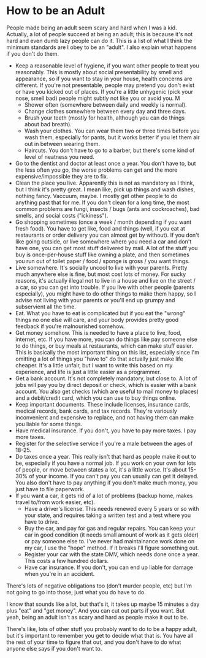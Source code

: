 How to be an Adult
==================

People made being an adult seem scary and hard when I was a kid. Actually, a lot of people succeed at being an adult; this is because it's not hard and even dumb lazy people can do it. This is a list of what I think the minimum standards are I obey to be an "adult". I also explain what happens if you don't do them.

- Keep a reasonable level of hygiene, if you want other people to treat you reasonably. This is mostly about social presentability by smell and appearance, so if you want to stay in your house, health concerns are different. If you're not presentable, people may pretend you don't exist or have you kicked out of places. If you're a little unhygenic (pick your nose, smell bad) people might subtly not like you or avoid you. M
    - Shower often (somewhere between daily and weekly is normal).
    - Change clothes somewhere between every day and three days.
    - Brush your teeth (mostly for health, although you can do things about bad breath).
    - Wash your clothes. You can wear them two or three times before you wash them, especially for pants, but it works better if you let them air out in between wearing them.
    - Haircuts. You don't have to go to a barber, but there's some kind of level of neatness you need.
- Go to the dentist and doctor at least once a year. You don't have to, but the less often you go, the worse problems can get and the more expensive/impossible they are to fix.
- Clean the place you live. Apparently this is not as mandatory as I think, but I think it's pretty great. I mean like, pick up things and wash dishes, nothing fancy. Vaccuum, maybe. I mostly get other people to do anything past that for me. If you don't clean for a long time, the most common problems are fungi, insects / bugs (ants and cockroaches), bad smells, and social costs ("ickiness").
- Go shopping sometimes (once a week / month depending if you want fresh food). You have to get like, food and things (well, if you eat at restaurants or order delivery you can almost get by without). If you don't like going outside, or live somewhere where you need a car and don't have one, you can get most stuff delivered by mail. A lot of the stuff you buy is once-per-house stuff like owning a plate, and then sometimes you run out of toilet paper / food / sponge is gross / you want things.
- Live somewhere. It's socially uncool to live with your parents. Pretty much anywhere else is fine, but most cost lots of money. For sucky reasons, it's actually illegal not to live in a house and live on the street / a car, so you can get into trouble. If you live with other people (parents especially), you might have to do other things to make them happy, so I advise not living with your parents or you'll end up grumpy and subservient all the time.
- Eat. What you have to eat is complicated but if you eat the "wrong" things no one else will care, and your body provides pretty good feedback if you're malnourished somehow.
- Get money somehow. This is needed to have a place to live, food, internet, etc. If you have more, you can do things like pay someone else to do things, or buy meals at restaurants, which can make stuff easier. This is basically the most important thing on this list, especially since I'm omitting a lot of things you "have to" do that actually just make life cheaper. It's a little unfair, but I want to write this based on my experience, and life is just a little easier as a programmer.
- Get a bank account. It's not completely mandatory, but close to. A lot of jobs will pay you by direct deposit or check, which is easier with a bank account. You also get checks (which are useful to mail money to places) and a debit/credit card, which you can use to buy things online.
- Keep important documents. These include licenses, insurance cards, medical records, bank cards, and tax records. They're variously inconvenient and expensive to replace, and not having them can make you liable for some things.
- Have medical insurance. If you don't, you have to pay more taxes. I pay more taxes.
- Register for the selective service if you're a male between the ages of 18-25.
- Do taxes once a year. This really isn't that hard as people make it out to be, especially if you have a normal job. If you work on your own for lots of people, or move between states a lot, it's a little worse. It's about 15-30% of your income. If you can't pay you can usually can get it delayed. You also don't have to pay anything if you don't make much money, you just have to file paperwork.
- If you want a car, it gets rid of a lot of problems (backup home, makes travel to/from work easier, etc).
    - Have a driver's license. This needs renewed every 5 years or so with your state, and requires taking a written test and a test where you have to drive.
    - Buy the car, and pay for gas and regular repairs. You can keep your car in good condition (it needs small amount of work as it gets older) or pay someone else to. I've never had maintainance work done on my car, I use the "hope" method. If it breaks I'll figure something out.
    - Register your car with the state DMV, which needs done once a year. This costs a few hundred dollars.
    - Have car insurance. If you don't, you can end up liable for damage when you're in an accident.

There's lots of negative obligations too (don't murder people, etc) but I'm not going to go into those, just what you do have to do.

I know that sounds like a lot, but that's it, it takes up maybe 15 minutes a day plus "eat" and "get money". And you can cut out parts if you want. But yeah, being an adult isn't as scary and hard as people make it out to be.

There's like, lots of other stuff you probably want to do to be a happy adult, but it's important to remember you get to decide what that is. You have all the rest of your time to figure that out, and you don't have to do what anyone else says if you don't want to.
